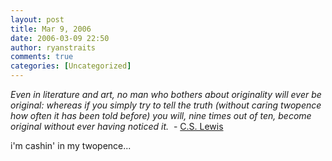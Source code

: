 ```yaml
---
layout: post
title: Mar 9, 2006
date: 2006-03-09 22:50
author: ryanstraits
comments: true
categories: [Uncategorized]
---
```

<span class="body"><em>Even in literature and art, no man who bothers about originality will ever be original: whereas if you simply try to tell the truth (without caring twopence how often it has been told before) you will, nine times out of ten, become original without ever having noticed it.</em></span>  - <span class="bodybold"><a href="http://www.brainyquote.com/quotes/quotes/c/cslewis121182.html" target="_new">C.S. Lewis</a></span>

<span class="bodybold">i'm cashin' in my twopence...</span>
